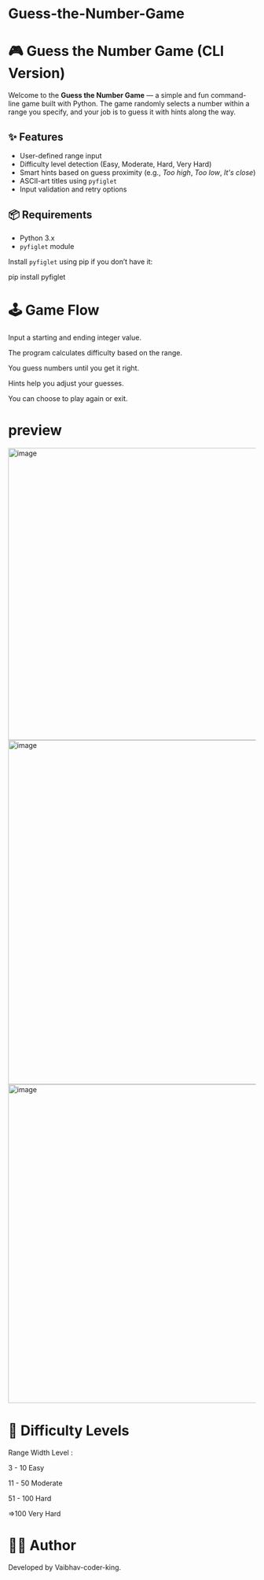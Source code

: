 # Guess-the-Number-Game
# 🎮 Guess the Number Game (CLI Version)

Welcome to the **Guess the Number Game** — a simple and fun command-line game built with Python. The game randomly selects a number within a range you specify, and your job is to guess it with hints along the way.

## ✨ Features

- User-defined range input
- Difficulty level detection (Easy, Moderate, Hard, Very Hard)
- Smart hints based on guess proximity (e.g., *Too high*, *Too low*, *It's close*)
- ASCII-art titles using `pyfiglet`
- Input validation and retry options

## 📦 Requirements

- Python 3.x
- `pyfiglet` module

Install `pyfiglet` using pip if you don’t have it:

pip install pyfiglet

# 🕹️ Game Flow
Input a starting and ending integer value.

The program calculates difficulty based on the range.

You guess numbers until you get it right.

Hints help you adjust your guesses.

You can choose to play again or exit.
# preview 

<img width="872" height="593" alt="image" src="https://github.com/user-attachments/assets/984f4856-c3f0-4bff-b37a-801eff13b500" />

<img width="1070" height="699" alt="image" src="https://github.com/user-attachments/assets/aa72af88-faa3-45e5-83bc-87abe57aa2da" />

<img width="676" height="647" alt="image" src="https://github.com/user-attachments/assets/7c0182fe-b5dd-4348-a034-dfd0b79604ab" />


# 🧠 Difficulty Levels
Range Width	Level :

3 - 10	Easy

11 - 50	Moderate

51 - 100	Hard

=>100	Very Hard

# 👨‍💻 Author
Developed by Vaibhav-coder-king.
